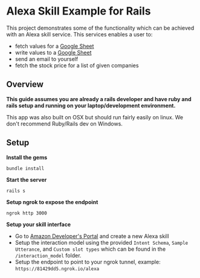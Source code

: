 # Alexa Skill Example for Rails

This project demonstrates some of the functionality which can be achieved with an Alexa skill service. This services enables a user to:

* fetch values for a [Google Sheet](https://docs.google.com/spreadsheets/d/1HHkMUo97gVGhG9Rs_zOIGPG5DqB2P8dPVtVgEgsbu0s/edit#gid=0)
* write values to a [Google Sheet](https://docs.google.com/spreadsheets/d/1HHkMUo97gVGhG9Rs_zOIGPG5DqB2P8dPVtVgEgsbu0s/edit#gid=0)
* send an email to yourself
* fetch the stock price for a list of given companies

## Overview

**This guide assumes you are already a rails developer and have ruby and rails setup and running on your laptop/development environment.**

This app was also built on OSX but should run fairly easily on linux. We don't recommend Ruby/Rails dev on Windows.

## Setup

**Install the gems**

    bundle install

**Start the server**

    rails s

**Setup ngrok to expose the endpoint**

    ngrok http 3000

**Setup your skill interface**

* Go to [Amazon Developer's Portal](https://developer.amazon.com) and create a new Alexa skill
* Setup the interaction model using the provided `Intent Schema`, `Sample Utterance`, and `Custom slot types` which can be found in the `/interaction_model` folder.
* Setup the endpoint to point to your ngrok tunnel, example: `https://81429dd5.ngrok.io/alexa`

